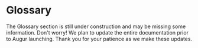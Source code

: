 Glossary
========
<aside class="notice">The Glossary section is still under construction and may be missing some information. Don't worry! We plan to update the entire documentation prior to Augur launching. Thank you for your patience as we make these updates.</aside>
<!--
this section will include subsections for all terms used and descriptions of what they are and what they do. This is to avoid repeating them same information over and over again in function descriptions in the API section. This section should be easy to navigate and easy to link to specific concepts. To that end, each concept should have it's own subsection.

Goals:
  - Easy to navigate
    - every term has it's own "section" for easy linking
    - alphabetical
  - Human Readable language
 -->
This section of the documentation is dedicated to terms found and used throughout the rest of documentation. Below you will find sections about terms used in Augur. The goal is to explain everything that might be confusing in an easy to understand way.

## Ask Order

An Ask Order is an [Order](#order) indicating the desire of the [Maker](#maker) to sell [Shares](#shares) of one or more [Outcomes](#outcome). This is the opposite of a [Bid Order](#bid-order).

## Bid Order

A Bid Order is an [Order](#order) indicating the desire of the [Maker](#maker) to buy [Shares](#shares) of one or more [Outcomes](#outcome). This is the opposite of an [Ask Order](#ask-order).

## Binary Market

A Binary Market is a [market](#market) with only two [outcomes](#outcome), as well as Indeterminate which is always a possible outcome. Binary markets are for yes or no questions, if you need more than a yes or no then a [Categorical](#categorical-market) or [Scalar](#scalar-market) market might fit your needs better.

## Categorical Market

A Categorical Market is a [market](#market) with more than 2 potential [outcomes](#outcome), but no more than 8. As with all markets, Indeterminate is also an outcome not included in the 8 outcome maximum. Categorical Markets are best for multiple choice type questions, which team wins a tournament or what color tie the President of the United States wears at his next press conference. If you just need a yes or no question, you will probably want to make a [Binary Market](#binary-market). If you wanted to guess the temperature in degrees on a certain day, you would probably want to use a [Scalar Market](#scalar-market) for that, as it would be very difficult to pin down 8 possibilities and it's not a yes or no question.

## Complete Set

A Complete Set is a collection of [Shares](#shares) in every [Outcome](#outcome). Complete Sets are created when the [Maker](#maker) and [Taker](#taker) of an [Order](#order) both use currency to pay for the trade, as opposed to one or both parties using Shares to complete the trade. When both parties use shares to complete the trade then a Complete Set will be formed and settled (destroyed). The range of the [market](#market), ([maxDisplayPrice](#maximum-display-price) - [minDisplayPrice](#minimum-display-price)) - [Trading Fees](#trading-fees) ETH will then be paid out proportionally to both the Maker and Taker based on their respective Shares value at the time of settlement. The Trading Fees extracted will go toward paying for the reporting system and paying the [Market Creator](#market-creator) their set [Trading Fee](#trading-fee) from share settlement.

## End Time

End Time is the date and time that a [market](#market)'s event will have come to pass and should be known. After this date and time has passed the market will get reported on and finalized.

## Maker

A Maker is the creator of an [Order](#order) that is placed on the [Order Book](#order-book). They escrow currency or [Shares](#shares) into their Order in order to buy or sell Shares of an [Outcome](#outcome) of a [Market](#market).

## Market

A market is created by users of Augur for a small fee. They are used to describe an upcoming event that people would presumably be interested in wagering on. They should also provide information on how to verify the [outcome](#outcome) of the event, the more specific the better. Each market created on the Augur network will have an automatically managed order book, which will allow users to buy and sell shares of different outcomes of the market. The [Market Creator](#market-creator) can set the [Trading Fee](#trading-fee) for the market, which once set cannot be lowered, which will determine their cut of all shares settled on their market. There are three different market types supported by Augur, they are: [Binary](#binary-market), [Categorical](#categorical-market), and [Scalar](#scalar-market).

## Market Creator

A Market Creator is simply a user who created a [market](#market). They are charged a small fee to make a new market but can determine the [Trading Fee](#trading-fee) for settlement of [Shares](#shares) on that market. Market Creators are incentivized to create popular markets so as to generate the most amount of settlement fees for themselves. Other information a market requires is the actual question being purposed, the type of market, the number of [Outcomes](#outcome), [End Time](#end-time), and a [Topic](#topic).

## Maximum Display Price

The Maximum Display Price (often seen as `maxDisplayPrice`) is the maximum price allowed for a share on a [market](#market). For [Binary](#binary-market) or [Categorical](#categorical-market) Markets this value is always 1, as in 1 ETH. [Scalar](#scalar-market) markets' Maximum Display Price would be the top end of the range set by the [Market Creator](#market-creator).

## Minimum Display Price

The Minimum Display Price (often seen as `minDisplayPrice`) is the minimum price allowed for a share on a [market](#market). For [Binary](#binary-market) or [Categorical](#categorical-market) Markets this value is always 0, as in 0 ETH. [Scalar](#scalar-market) markets' Minimum Display Price would be the bottom end of the range set by the [Market Creator](#market-creator).

## Open Order

An Open Order is an [Order](#order) that is currently on the [Order Book](#order-book) and has not been completely filled.

## Order

An Order can be thought of as the recorded interest of a user to execute a trade of some amount of [Shares](#shares) at a defined price point. Orders come in two types, [Bid Orders](#bid-order) and [Ask Orders](#ask-order), which indicate an attempt to buy or sell respectively. The [Maker](#maker) of the order will also need to escrow currency or shares in order to provide their half of the trade. The information stored in an Order is as follows: the type of order, the [Market](#market) the order is trading on, the [Outcome](#outcome) the order is concerned with buying or selling, the Maker's address, the price per share, the amount of shares to trade, what block number the order was created during, the amount of currency or Shares escrowed in the order by the Maker for their half of the trade.

## Order Book

The Order Book is the collection of all [Open Orders](#open-order) currently available for a [Market](#market). [Orders](#order) are placed on the order book by [Makers](#maker) and are filled by [Takers](#taker).


## Outcome

An outcome is a potential result of a [Market](#market)'s future event. For example, a market with a question of "Will it rain anywhere in New York City on November 1st, 2032 as reported by www.weather.com?" would have three potential outcomes: Yes, No, and Indeterminate. Indeterminate would be an option if the world blew up before November 1st, 2032 and there was no New York City or www.weather.com to verify the market. More realistically this can happen for markets that have too vague of a question. A good example of a vague market that would most likely be voted indeterminate would be "Does God exist?" as no one has a definitive answer.

## Registration Token

A Registration Token is purchasable by [REP](#REP) holders for REP and is used as a sort of ticket to participate in the Reporting Cycle the Registration Token belongs to. Once the Reporting Cycle has started, it will cost the Registration Token to be able to report. When the Registration Token is spent the REP used to pay for it is refunded. The Registration Token cannot be spent once the reporting cycle it belongs to has passed, and the deposited REP is not refunded. The Registration Token is designed as a sort of deposit to ensure that Reporters who sign up to report in the coming Reporting Cycle actually show up and participate in the reporting process, or lose their deposit.

## REP

REP, also known as Reputation, Reputation Tokens, or REP Tokens, is the currency used by the Augur Decentralized Oracle System. REP is used to purchase a [Registration Token](#registration-token) for an upcoming Reporting Window and to report on the [outcome](#outcome) of [Markets](#market). Once you have registered for a Reporting Window, when the time comes to report you will be shown markets that need to be finalized. You will be asked to wager REP on an outcome based on how confident you are in that outcome being the result of the question asked in the market. The markets you will see for reporting are all past their [End Time](#end-time) and the outcome should be determinable. If the outcome is not determinable you can wager your rep into the Indeterminate outcome. The more REP you wager, the larger the share of the [Reporting Fees](#reporting-fee) you will receive if you report with the consensus.

## Reporting Fee

The Reporting Fee is used to help pay for the decentralized oracle system. When shares are settled (aka destroyed), before paying out to the share holders Augur will extract the [Trading Fees](#trading-fees), which includes the [Trading Fee](#trading-fee) and The Reporting Fee. The Reporting Fees are sent to the Reporting Window that contains the [market](#market) being traded on, and are later used to pay [REP](#rep) holders for reporting on the outcome of markets.

## Scalar Market

A Scalar Market is a [Market](#market) with a range for potential [outcomes](#outcome). A scalar market example might be "According to www.weather.com, what will the temperature in Fahrenheit be at SFO on January 3rd, 2062 at 1:00pm?". In this example market, we might set the [minDisplayPrice](#minimum-display-price) of the market to -50 and the [maxDisplayPrice](#maximum-display-price) to 150. This would allow for the market to settle on any number between the two. Sometimes you don't need a range of potential outcomes, only a simple yes/no or a small number of choices, in these cases you would want to use a [Binary](#binary-market) or [Categorical](#categorical-market) Market respectively.

## Shares

A Share is the ownership of a portion of a [Market's](#market) [Outcome's](#outcome) value. A [Complete Set](#complete-set) of Shares are created when both the [Maker](#maker) and [Taker](#taker) of an [Order](#order) send value to the market. Shares are settled (destroyed) when a Complete Set is sold back to the market.

## Taker

A Taker is someone who partially or fully fills an [Open Order](#open-order) on the [Order Book](#order-book). Takers send currency or [Shares](#shares) to fill the Open Order and complete their half of the trade described in the [Order](#order).

## Topic

A Topic is a keyword used to categorize [markets](#market). All markets must have a topic, and are optionally allowed up to two sub-topics to further categorize the market. An example market for "Will the New York Giants win Super Bowl 100?" might have a Topic of "Sports" and sub-topics of "American Football" and "NFL". The Topics are set by the [Market Creator](#market-creator) when a new market is made and cannot be changed.

## Trading Fee

A Trading Fee is set by the [Market Creator](#market-creator) when he or she creates a new [Market](#market). Once the trading fee is set, it can never be increased only decreased. The Trading Fee must be between 0% and 50%. The Trading Fee and the [Reporting Fee](#reporting-fee) are both extracted at the same time whenever shares are settled on a market. Shares can be settled when a user amasses a [Complete Set](#complete-set) or when the market has been finalized and you want to close your open position. The Trading Fee is designed to incentivize users to make popular markets as they stand to earn money if enough people trade on the market. They can then recoup their market creation cost and ideally turn a profit on posting interesting markets. The [Trading Fees](#trading-fees) are discussed in more details in the [Trading](#trading) section of the documentation.
